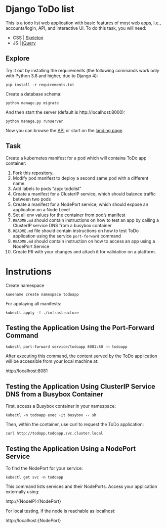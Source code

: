 # Django ToDo list

This is a todo list web application with basic features of most web apps, i.e., accounts/login, API, and interactive UI. To do this task, you will need:

- CSS | [Skeleton](http://getskeleton.com/)
- JS  | [jQuery](https://jquery.com/)

## Explore

Try it out by installing the requirements (the following commands work only with Python 3.8 and higher, due to Django 4):

```
pip install -r requirements.txt
```

Create a database schema:

```
python manage.py migrate
```

And then start the server (default is http://localhost:8000):

```
python manage.py runserver
```

Now you can browse the [API](http://localhost:8000/api/) or start on the [landing page](http://localhost:8000/).

## Task

Create a kubernetes manifest for a pod which will containa ToDo app container:

1. Fork this repository.
1. Modify pod manifest to deploy a second same pod with a different name.
1. Add labels to pods “app: todolist”
1. Create a manifest for a ClusterIP service, which should balance traffic between two pods
1. Create a manifest for a NodePort service, which should expose an application on a Node Level
1. Set all env values for the container from pod’s manifest
1. `README.md` should contain instructions on how to test an app by calling a ClusterIP service DNS from a busybox container
1. `README.md` file should contain instructions on how to test ToDo application using the service `port-forward` command
1. `README.md` should contain instruction on how to access an app using a NodePort Service
1. Create PR with your changes and attach it for validation on a platform.
# Instrutions
Create namespace

`kunename create namespace todoapp`


For  applaying all  manifests:

`kubectl apply -f ./infrastructure`

## Testing the Application Using the Port-Forward Command

`kubectl port-forward service/todoapp 8081:80 -n todoapp`

After executing this command, the content served by the ToDo application will be accessible from your local machine at:

http://localhost:8081


## Testing the Application Using ClusterIP Service DNS from a Busybox Container

First, access a Busybox container in your namespace:

`kubectl -n todoapp exec -it busybox -- sh`

Then, within the container, use curl to request the ToDo application:

`curl http://todopp.todoapp.svc.cluster.local`

##  Testing the Application Using a NodePort Service
To find the NodePort for your service:

`kubectl get svc -n todoapp`

This command lists services and their NodePorts. Access your application externally using:

http://{NodeIP}:{NodePort}

For local testing, if the node is reachable as localhost:

http://localhost:{NodePort}
